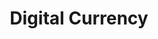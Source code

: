 ---
title: "Digital Currency"
service_image_url: "/images/service_01.jpg"
service_content: "Sed tincidunt dictum lobortis. Aenean tempus diam vel augue luctus dignissim. Nunc ornare leo tortor."
type: "service"




---